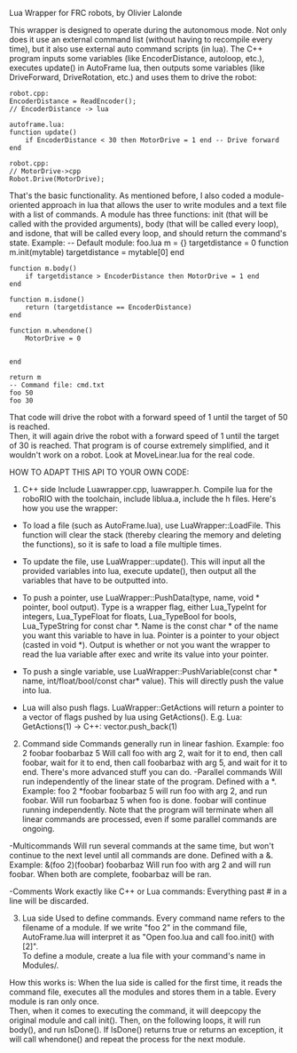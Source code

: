 Lua Wrapper for FRC robots, by Olivier Lalonde

This wrapper is designed to operate during the autonomous mode. Not only does it use an external command list (without having to recompile every time), but it 
also use external auto command scripts (in lua). The C++ program inputs some variables (like EncoderDistance, autoloop, etc.), executes update() in AutoFrame lua,
then outputs some variables (like DriveForward, DriveRotation, etc.) and uses them to drive the robot:

	robot.cpp:
	EncoderDistance = ReadEncoder();
	// EncoderDistance -> lua

	autoframe.lua:
	function update()
		if EncoderDistance < 30 then MotorDrive = 1 end -- Drive forward
	end
	
	robot.cpp:
	// MotorDrive->cpp
	Robot.Drive(MotorDrive);

That's the basic functionality. As mentioned before, I also coded a module-oriented approach in lua that allows the user to write modules and a text file with
a list of commands.  A module has three functions: init (that will be called with the provided arguments), body (that will be called every loop), and isdone, 
that will be called every loop, and should return the command's state. Example:
	-- Default module: foo.lua
	m = {}
	targetdistance = 0
	function m.init(mytable)
		targetdistance = mytable[0]
	end
	
	function m.body()
		if targetdistance > EncoderDistance then MotorDrive = 1 end
	end
	
	function m.isdone()
		return (targetdistance == EncoderDistance)
	end
	
	function m.whendone()
		MotorDrive = 0
		
		
	end	

	return m
	-- Command file: cmd.txt
	foo 50
	foo 30
	
That code will drive the robot with a forward speed of 1 until the target of 50 is reached.  
Then, it will again drive the robot with a forward speed of 1 until the target of 30 is reached. That program is of course extremely simplified, and it wouldn't
work on a robot. Look at MoveLinear.lua for the real code.
		
HOW TO ADAPT THIS API TO YOUR OWN CODE:

1) C++ side
Include Luawrapper.cpp, luawrapper.h. Compile lua for the roboRIO with the toolchain, include liblua.a, include the h files.  Here's how you use the wrapper:
- To load a file (such as AutoFrame.lua), use LuaWrapper::LoadFile. This function will clear the stack (thereby clearing the memory and deleting the functions), so it is safe to load a file multiple times.

- To update the file, use LuaWrapper::update(). This will input all the provided variables into lua, execute update(), then output all the variables that have to be
  outputted into.
  
- To push a pointer, use LuaWrapper::PushData(type, name, void * pointer, bool output).  Type is a wrapper flag, either Lua_TypeInt for integers, Lua_TypeFloat for floats, Lua_TypeBool for bools, 
  Lua_TypeString for const char *.  Name is the const char * of the name you want this variable to have in lua.  Pointer is a pointer to your object (casted in void *).
  Output is whether or not you want the wrapper to read the lua variable after exec and write its value into your pointer. 
 
- To push a single variable, use LuaWrapper::PushVariable(const char * name, int/float/bool/const char* value).  This will directly push the value into lua.

- Lua will also push flags.  LuaWrapper::GetActions will return a pointer to a vector of flags pushed by lua using GetActions().  E.g. Lua: GetActions(1) -> C++: vector.push_back(1)

2) Command side
Commands generally run in linear fashion. Example:
	foo 2
	foobar 
	foobarbaz 5
Will call foo with arg 2, wait for it to end, then call foobar, wait for it to end, then call foobarbaz with arg 5, and wait for it to end.
There's more advanced stuff you can do.
-Parallel commands
	Will run independently of the linear state of the program. Defined with a *.  Example:
	foo 2
	*foobar
	foobarbaz 5
	will run foo with arg 2, and run foobar.  Will run foobarbaz 5 when foo is done.  foobar will continue running independently.  Note that the program will terminate
	when all linear commands are processed, even if some parallel commands are ongoing. 
	
-Multicommands
	Will run several commands at the same time, but won't continue to the next level until all commands are done. Defined with a &. Example:
	&(foo 2)(foobar)
	foobarbaz
	Will run foo with arg 2 and will run foobar.  When both are complete, foobarbaz will be ran.
	
-Comments
	Work exactly like C++ or Lua commands: Everything past # in a line will be discarded. 
	
3) Lua side
Used to define commands.  Every command name refers to the filename of a module. 
If we write "foo 2" in the command file, AutoFrame.lua will interpret it as "Open foo.lua and call foo.init() with [2]".  
To define a module, create a lua file with your command's name in Modules/.  

How this works is:
When the lua side is called for the first time, it reads the command file, executes all the modules and stores them in a table.  Every module is ran only once.  
Then, when it comes to executing the command, it will deepcopy the original module and call init(). Then, on the following loops, it will run body(), and run IsDone(). If IsDone() returns true or returns an exception, it will call whendone() and repeat the process for the next module.

	